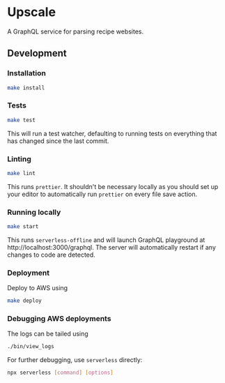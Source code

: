 # Upscale

A GraphQL service for parsing recipe websites.

## Development

### Installation

```bash
make install
```

### Tests

```bash
make test
```

This will run a test watcher, defaulting to running tests on everything that has
changed since the last commit.

### Linting

```bash
make lint
```

This runs `prettier`. It shouldn't be necessary locally as you should set up
your editor to automatically run `prettier` on every file save action.

### Running locally

```bash
make start
```

This runs `serverless-offline` and will launch GraphQL playground at
http://localhost:3000/graphql. The server will automatically restart if any
changes to code are detected.

### Deployment

Deploy to AWS using

```bash
make deploy
```

### Debugging AWS deployments

The logs can be tailed using

```bash
./bin/view_logs
```

For further debugging, use `serverless` directly:

```bash
npx serverless [command] [options]
```
